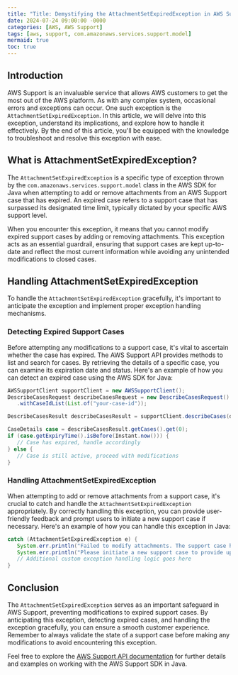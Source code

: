 ```yaml
---
title: "Title: Demystifying the AttachmentSetExpiredException in AWS Support"
date: 2024-07-24 09:00:00 -0000
categories: [AWS, AWS Support]
tags: [aws, support, com.amazonaws.services.support.model]
mermaid: true
toc: true
---
```



## Introduction
AWS Support is an invaluable service that allows AWS customers to get the most out of the AWS platform. As with any complex system, occasional errors and exceptions can occur. One such exception is the `AttachmentSetExpiredException`. In this article, we will delve into this exception, understand its implications, and explore how to handle it effectively. By the end of this article, you'll be equipped with the knowledge to troubleshoot and resolve this exception with ease.

## What is AttachmentSetExpiredException?

The `AttachmentSetExpiredException` is a specific type of exception thrown by the `com.amazonaws.services.support.model` class in the AWS SDK for Java when attempting to add or remove attachments from an AWS Support case that has expired. An expired case refers to a support case that has surpassed its designated time limit, typically dictated by your specific AWS support level.

When you encounter this exception, it means that you cannot modify expired support cases by adding or removing attachments. This exception acts as an essential guardrail, ensuring that support cases are kept up-to-date and reflect the most current information while avoiding any unintended modifications to closed cases.

## Handling AttachmentSetExpiredException

To handle the `AttachmentSetExpiredException` gracefully, it's important to anticipate the exception and implement proper exception handling mechanisms.

### Detecting Expired Support Cases
Before attempting any modifications to a support case, it's vital to ascertain whether the case has expired. The AWS Support API provides methods to list and search for cases. By retrieving the details of a specific case, you can examine its expiration date and status. Here's an example of how you can detect an expired case using the AWS SDK for Java:

```java
AWSSupportClient supportClient = new AWSSupportClient();
DescribeCasesRequest describeCasesRequest = new DescribeCasesRequest()
   .withCaseIdList(List.of("your-case-id"));

DescribeCasesResult describeCasesResult = supportClient.describeCases(describeCasesRequest);

CaseDetails case = describeCasesResult.getCases().get(0);
if (case.getExpiryTime().isBefore(Instant.now())) {
   // Case has expired, handle accordingly
} else {
   // Case is still active, proceed with modifications
}
```

### Handling AttachmentSetExpiredException
When attempting to add or remove attachments from a support case, it's crucial to catch and handle the `AttachmentSetExpiredException` appropriately. By correctly handling this exception, you can provide user-friendly feedback and prompt users to initiate a new support case if necessary. Here's an example of how you can handle this exception in Java:

```java
catch (AttachmentSetExpiredException e) {
   System.err.println("Failed to modify attachments. The support case has expired.");
   System.err.println("Please initiate a new support case to provide updated attachments.");
   // Additional custom exception handling logic goes here
}
```

## Conclusion
The `AttachmentSetExpiredException` serves as an important safeguard in AWS Support, preventing modifications to expired support cases. By anticipating this exception, detecting expired cases, and handling the exception gracefully, you can ensure a smooth customer experience. Remember to always validate the state of a support case before making any modifications to avoid encountering this exception.

Feel free to explore the [AWS Support API documentation](https://docs.amazonaws.cn/en_us/sdk-for-java/v1/developer-guide/examples-support.html) for further details and examples on working with the AWS Support SDK in Java.


